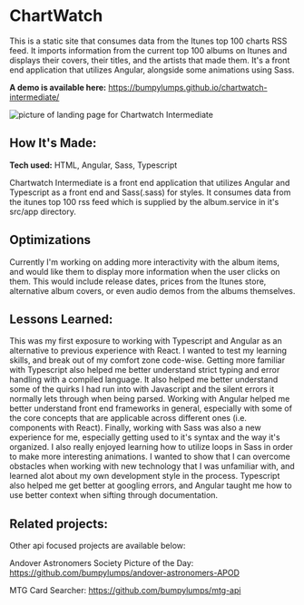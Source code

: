 # ChartWatch 
This is a static site that consumes data from the Itunes top 100 charts RSS feed. It imports information from the current top 100 albums on Itunes and displays their covers, their titles, and the artists that made them. It's a front end application that utilizes Angular, alongside some animations using Sass. 

**A demo is available here:** https://bumpylumps.github.io/chartwatch-intermediate/

![picture of landing page for Chartwatch Intermediate](https://res.cloudinary.com/bumpsites/image/upload/v1673290414/intermediatePic_osrtqq.jpg)

## How It's Made:

**Tech used:** HTML, Angular, Sass, Typescript

Chartwatch Intermediate is a front end application that utilizes Angular and Typescript as a front end and Sass(.sass) for styles. It consumes data from the itunes top 100 rss feed which is supplied by the album.service in it's src/app directory.     

## Optimizations

Currently I'm working on adding more interactivity with the album items, and would like them to display more information when the user clicks on them. This would include release dates, prices from the Itunes store, alternative album covers, or even audio demos from the albums themselves.  

## Lessons Learned:

This was my first exposure to working with Typescript and Angular as an alternative to previous experience with React. I wanted to test my learning skills, and break out of my comfort zone code-wise. Getting more familiar with Typescript also helped me better understand strict typing and error handling with a compiled language. It also helped me better understand some of the quirks I had run into with Javascript and the silent errors it normally lets through when being parsed. Working with Angular helped me better understand front end frameworks in general, especially with some of the core concepts that are applicable across different ones (i.e. components with React). Finally, working with Sass was also a new experience for me, especially getting used to it's syntax and the way it's organized. I also really enjoyed learning how to utilize loops in Sass in order to make more interesting animations. I wanted to show that I can overcome obstacles when working with new technology that I was unfamiliar with, and learned alot about my own development style in the process. Typescript also helped me get better at googling errors, and Angular taught me how to use better context when sifting through documentation.  

## Related projects:
Other api focused projects are available below: 

Andover Astronomers Society Picture of the Day:
https://github.com/bumpylumps/andover-astronomers-APOD

MTG Card Searcher:
https://github.com/bumpylumps/mtg-api






